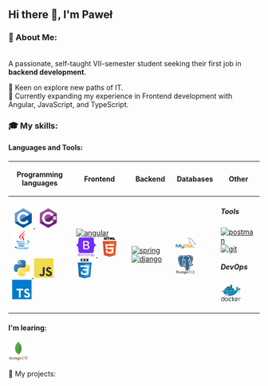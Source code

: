 ## Hi there 👋, I'm Paweł

<!--
**Pawel-Raciborski/Pawel-Raciborski** is a ✨ _special_ ✨ repository because its `README.md` (this file) appears on your GitHub profile.

Here are some ideas to get you started:

- 🔭 I’m currently working on ...
- 🌱 I’m currently learning ...
- 👯 I’m looking to collaborate on ...
- 🤔 I’m looking for help with ...
- 💬 Ask me about ...
- 📫 How to reach me: ...
- 😄 Pronouns: ...
- ⚡ Fun fact: ...
-->
<h3>🙋 About Me:</h3> </br>
A passionate, self-taught VII-semester student seeking their first job in <b>backend development</b>.

💪 Keen on explore new paths of IT. </br>
🌱 Currently expanding my experience in Frontend development with Angular, JavaScript, and TypeScript.</br>

<h3>🎓 My skills:</h3>

<h4 align="left">Languages and Tools:</h4>
<table>
  <thead>
    <tr>
      <th><p align="center">Programming languages</p></th>
      <th><p align="center">Frontend</p></th>
      <th><p align="center">Backend</p></th>
      <th><p align="center">Databases</p></th>
      <th><p align="center">Other</p></th>
    </tr>
  </thead>
  <tbody>
    <tr>
      <td>
        <div>
          <p align="left">
            <a style="margin:3px" href="https://www.cprogramming.com/" target="_blank" rel="noreferrer"> 
              <img src="https://raw.githubusercontent.com/devicons/devicon/master/icons/c/c-original.svg" alt="c" width="40" height="40"/> 
            </a>
            <a style="margin:3px" href="https://www.w3schools.com/cs/" target="_blank" rel="noreferrer"> 
              <img src="https://raw.githubusercontent.com/devicons/devicon/master/icons/csharp/csharp-original.svg" alt="csharp" width="40" height="40"/> 
            </a>
            <a href="https://www.java.com" target="_blank" rel="noreferrer"> 
              <img src="https://raw.githubusercontent.com/devicons/devicon/master/icons/java/java-original.svg" alt="java" width="40" height="40"/> 
            </a>
          </p>
          <p align="left">
            <a href="https://www.python.org" target="_blank" rel="noreferrer"> 
              <img src="https://raw.githubusercontent.com/devicons/devicon/master/icons/python/python-original.svg" alt="python" width="40" height="40"/> 
            </a>
            <a href="https://developer.mozilla.org/en-US/docs/Web/JavaScript" target="_blank" rel="noreferrer"> 
              <img src="https://raw.githubusercontent.com/devicons/devicon/master/icons/javascript/javascript-original.svg" alt="javascript" width="40" height="40"/> 
            </a>
            <a href="https://www.typescriptlang.org/" target="_blank" rel="noreferrer"> 
              <img src="https://raw.githubusercontent.com/devicons/devicon/master/icons/typescript/typescript-original.svg" alt="typescript" width="40" height="40"/> 
            </a>
          </p>
        </div>
      </td>
      <td>
        <div>
          <p align="left">
            <a style="margin:3px" href="https://angular.io" target="_blank" rel="noreferrer"> 
              <img src="https://angular.io/assets/images/logos/angular/angular.svg" alt="angular" width="40" height="40"/> 
            </a>
            <a style="margin:3px" href="https://getbootstrap.com" target="_blank" rel="noreferrer"> 
            <img src="https://raw.githubusercontent.com/devicons/devicon/master/icons/bootstrap/bootstrap-plain-wordmark.svg" alt="bootstrap" width="40" height="40"/> 
            </a>
            <a href="https://www.w3.org/html/" target="_blank" rel="noreferrer"> 
            <img src="https://raw.githubusercontent.com/devicons/devicon/master/icons/html5/html5-original-wordmark.svg" alt="html5" width="40" height="40"/> 
            </a>
            <a href="https://www.w3schools.com/css/" target="_blank" rel="noreferrer"> 
              <img src="https://raw.githubusercontent.com/devicons/devicon/master/icons/css3/css3-original-wordmark.svg" alt="css3" width="40" height="40"/> 
            </a> 
          </p>
        </div>
      </td>
      <td>
        <div>
          <p align="left">
            <a href="https://spring.io/" target="_blank" rel="noreferrer"> 
              <img src="https://www.vectorlogo.zone/logos/springio/springio-icon.svg" alt="spring" width="40" height="40"/> 
            </a> 
            <a href="https://www.djangoproject.com/" target="_blank" rel="noreferrer"> 
            <img src="https://cdn.worldvectorlogo.com/logos/django.svg" alt="django" width="40" height="40"/> 
            </a> 
          </p>
        </div>
      </td>
      <td>
        <div>
          <a href="https://www.mysql.com/" target="_blank" rel="noreferrer"> 
            <img src="https://raw.githubusercontent.com/devicons/devicon/master/icons/mysql/mysql-original-wordmark.svg" alt="mysql" width="40" height="40"/> 
          </a>
          <a href="https://www.postgresql.org" target="_blank" rel="noreferrer"> 
            <img src="https://raw.githubusercontent.com/devicons/devicon/master/icons/postgresql/postgresql-original-wordmark.svg" alt="postgresql" width="40" height="40"/> 
          </a> 
        </div>
      </td>
      <td>
        <div>
  <h5>Tools</h5>
  <p align="left">
    <a href="https://postman.com" target="_blank" rel="noreferrer"> 
      <img src="https://www.vectorlogo.zone/logos/getpostman/getpostman-icon.svg" alt="postman" width="40" height="40"/> 
    </a>
    <a href="https://git-scm.com/" target="_blank" rel="noreferrer"> 
      <img src="https://www.vectorlogo.zone/logos/git-scm/git-scm-icon.svg" alt="git" width="40" height="40"/>
    </a>
  </p>

  <h5>DevOps</h5>
  <p align="left"> 
    <a href="https://www.docker.com/" target="_blank" rel="noreferrer"> 
      <img src="https://raw.githubusercontent.com/devicons/devicon/master/icons/docker/docker-original-wordmark.svg" alt="docker" width="40" height="40"/> 
    </a>
  </p>
        </div>
      </td>
    </tr>
  </tbody>
</table>


<h4>I'm learing:</h4>
<div>
  <p align="left">
    <a href="https://www.mongodb.com/" target="_blank" rel="noreferrer"> 
      <img src="https://raw.githubusercontent.com/devicons/devicon/master/icons/mongodb/mongodb-original-wordmark.svg" alt="mongodb" width="40" height="40"/> 
    </a>
  </p>
</div>


📁 My projects:

